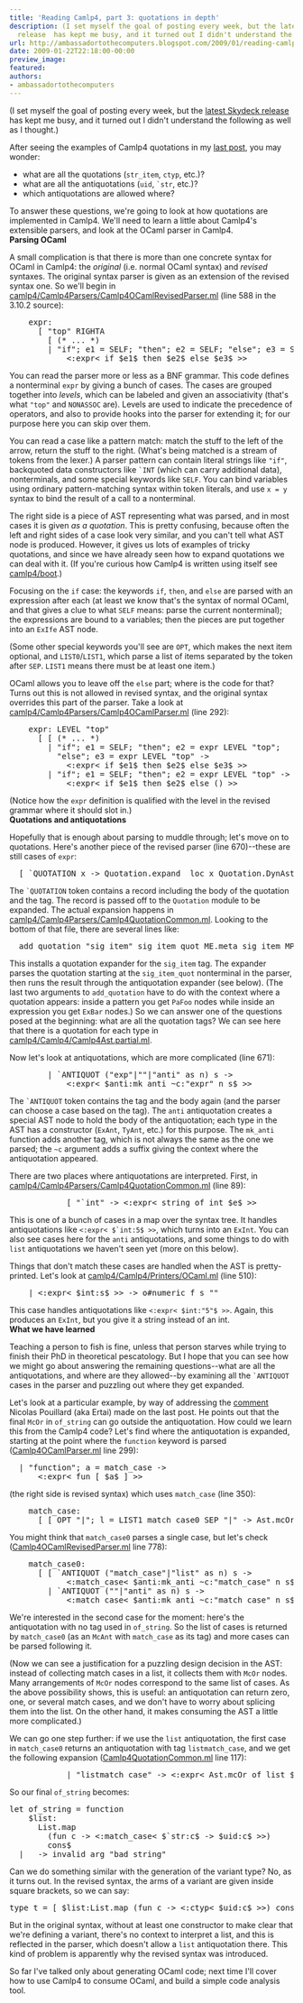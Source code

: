 ```yaml
---
title: 'Reading Camlp4, part 3: quotations in depth'
description: (I set myself the goal of posting every week, but the latest Skydeck
  release  has kept me busy, and it turned out I didn't understand the fo...
url: http://ambassadortothecomputers.blogspot.com/2009/01/reading-camlp4-part-3-quotations-in.html
date: 2009-01-22T22:18:00-00:00
preview_image:
featured:
authors:
- ambassadortothecomputers
---
```


<p>(I set myself the goal of posting every week, but the <a href="http://skydeck.com/blog/announcements/yourcellphoneonline/">latest Skydeck release</a> has kept me busy, and it turned out I didn't understand the following as well as I thought.)<br/>
</p><p>After seeing the examples of Camlp4 quotations in my <a href="http://ambassadortothecomputers.blogspot.com/2009/01/reading-camlp4-part-2-quotations_04.html">last post</a>, you may wonder: </p><ul><li>what are all the quotations (<code>str_item</code>, <code>ctyp</code>, etc.)?</li>
<li>what are all the antiquotations (<code>uid</code>, <code>`str</code>, etc.)?</li>
<li>which antiquotations are allowed where?</li>
</ul>To answer these questions, we're going to look at how quotations are implemented in Camlp4. We'll need to learn a little about Camlp4's extensible parsers, and look at the OCaml parser in Camlp4.<br/>
<b>Parsing OCaml</b><br/>
<p>A small complication is that there is more than one concrete syntax for OCaml in Camlp4: the <em>original</em> (i.e. normal OCaml syntax) and <em>revised</em> syntaxes. The original syntax parser is given as an extension of the revised syntax one. So we'll begin in <a href="http://camlcvs.inria.fr/cgi-bin/cvsweb/~checkout~/ocaml/camlp4/Camlp4Parsers/Camlp4OCamlRevisedParser.ml?content-type=text/plain">camlp4/Camlp4Parsers/Camlp4OCamlRevisedParser.ml</a> (line 588 in the 3.10.2 source):<br/>
</p><pre>    <span class="htmlize-variable-name">expr</span><span class="htmlize-tuareg-font-lock-operator">:</span>
      <span class="htmlize-tuareg-font-lock-operator">[</span> <span class="htmlize-string">&quot;top&quot;</span> RIGHTA
        <span class="htmlize-tuareg-font-lock-operator">[</span> <span class="htmlize-comment">(* ... *)</span>
        <span class="htmlize-tuareg-font-lock-operator">|</span> <span class="htmlize-string">&quot;if&quot;</span><span class="htmlize-tuareg-font-lock-operator">;</span> e1 <span class="htmlize-tuareg-font-lock-operator">=</span> SELF<span class="htmlize-tuareg-font-lock-operator">;</span> <span class="htmlize-string">&quot;then&quot;</span><span class="htmlize-tuareg-font-lock-operator">;</span> e2 <span class="htmlize-tuareg-font-lock-operator">=</span> SELF<span class="htmlize-tuareg-font-lock-operator">;</span> <span class="htmlize-string">&quot;else&quot;</span><span class="htmlize-tuareg-font-lock-operator">;</span> e3 <span class="htmlize-tuareg-font-lock-operator">=</span> SELF <span class="htmlize-tuareg-font-lock-operator">-&gt;</span>
            <span class="htmlize-tuareg-font-lock-operator">&lt;:</span><span class="htmlize-type">expr</span><span class="htmlize-tuareg-font-lock-operator">&lt;</span> <span class="htmlize-keyword">if</span> <span class="htmlize-tuareg-font-lock-operator">$</span>e1<span class="htmlize-tuareg-font-lock-operator">$</span> <span class="htmlize-keyword">then</span> <span class="htmlize-tuareg-font-lock-operator">$</span>e2<span class="htmlize-tuareg-font-lock-operator">$</span> <span class="htmlize-keyword">else</span> <span class="htmlize-tuareg-font-lock-operator">$</span>e3<span class="htmlize-tuareg-font-lock-operator">$</span> <span class="htmlize-tuareg-font-lock-operator">&gt;&gt;</span>
</pre>You can read the parser more or less as a BNF grammar. This code defines a nonterminal <code>expr</code> by giving a bunch of cases. The cases are grouped together into <em>levels</em>, which can be labeled and given an associativity (that's what <code>&quot;top&quot;</code> and <code>NONASSOC</code> are). Levels are used to indicate the precedence of operators, and also to provide hooks into the parser for extending it; for our purpose here you can skip over them.<br/>
<p>You can read a case like a pattern match: match the stuff to the left of the arrow, return the stuff to the right. (What's being matched is a stream of tokens from the lexer.) A parser pattern can contain literal strings like <code>&quot;if&quot;</code>, backquoted data constructors like <code>`INT</code> (which can carry additional data), nonterminals, and some special keywords like <code>SELF</code>. You can bind variables using ordinary pattern-matching syntax within token literals, and use <code>x = y</code> syntax to bind the result of a call to a nonterminal.<br/>
</p><p>The right side is a piece of AST representing what was parsed, and in most cases it is given <em>as a quotation</em>. This is pretty confusing, because often the left and right sides of a case look very similar, and you can't tell what AST node is produced. However, it gives us lots of examples of tricky quotations, and since we have already seen how to expand quotations we can deal with it. (If you're curious how Camlp4 is written using itself see <a href="http://camlcvs.inria.fr/cgi-bin/cvsweb/~checkout~/ocaml/camlp4/boot/">camlp4/boot</a>.)<br/>
</p><p>Focusing on the <code>if</code> case: the keywords <code>if</code>, <code>then</code>, and <code>else</code> are parsed with an expression after each (at least we know that's the syntax of normal OCaml, and that gives a clue to what <code>SELF</code> means: parse the current nonterminal); the expressions are bound to a variables; then the pieces are put together into an <code>ExIfe</code> AST node.<br/>
</p><p>(Some other special keywords you'll see are <code>OPT</code>, which makes the next item optional, and <code>LIST0</code>/<code>LIST1</code>, which parse a list of items separated by the token after <code>SEP</code>. <code>LIST1</code> means there must be at least one item.)<br/>
</p><p>OCaml allows you to leave off the <code>else</code> part; where is the code for that? Turns out this is not allowed in revised syntax, and the original syntax overrides this part of the parser. Take a look at <a href="http://camlcvs.inria.fr/cgi-bin/cvsweb/~checkout~/ocaml/camlp4/Camlp4Parsers/Camlp4OCamlParser.ml?content-type=text/plain">camlp4/Camlp4Parsers/Camlp4OCamlParser.ml</a> (line 292):<br/>
</p><pre>    <span class="htmlize-variable-name">expr</span><span class="htmlize-tuareg-font-lock-operator">:</span> <span class="htmlize-type">LEVEL </span><span class="htmlize-string">&quot;top&quot;</span>
      <span class="htmlize-tuareg-font-lock-operator">[</span> <span class="htmlize-tuareg-font-lock-operator">[</span> <span class="htmlize-comment">(* ... *)</span>
        <span class="htmlize-tuareg-font-lock-operator">|</span> <span class="htmlize-string">&quot;if&quot;</span><span class="htmlize-tuareg-font-lock-operator">;</span> e1 <span class="htmlize-tuareg-font-lock-operator">=</span> SELF<span class="htmlize-tuareg-font-lock-operator">;</span> <span class="htmlize-string">&quot;then&quot;</span><span class="htmlize-tuareg-font-lock-operator">;</span> e2 <span class="htmlize-tuareg-font-lock-operator">=</span> expr LEVEL <span class="htmlize-string">&quot;top&quot;</span><span class="htmlize-tuareg-font-lock-operator">;</span>
          <span class="htmlize-string">&quot;else&quot;</span><span class="htmlize-tuareg-font-lock-operator">;</span> e3 <span class="htmlize-tuareg-font-lock-operator">=</span> expr LEVEL <span class="htmlize-string">&quot;top&quot;</span> <span class="htmlize-tuareg-font-lock-operator">-&gt;</span>
            <span class="htmlize-tuareg-font-lock-operator">&lt;:</span><span class="htmlize-type">expr</span><span class="htmlize-tuareg-font-lock-operator">&lt;</span> <span class="htmlize-keyword">if</span> <span class="htmlize-tuareg-font-lock-operator">$</span>e1<span class="htmlize-tuareg-font-lock-operator">$</span> <span class="htmlize-keyword">then</span> <span class="htmlize-tuareg-font-lock-operator">$</span>e2<span class="htmlize-tuareg-font-lock-operator">$</span> <span class="htmlize-keyword">else</span> <span class="htmlize-tuareg-font-lock-operator">$</span>e3<span class="htmlize-tuareg-font-lock-operator">$</span> <span class="htmlize-tuareg-font-lock-operator">&gt;&gt;</span>
        <span class="htmlize-tuareg-font-lock-operator">|</span> <span class="htmlize-string">&quot;if&quot;</span><span class="htmlize-tuareg-font-lock-operator">;</span> e1 <span class="htmlize-tuareg-font-lock-operator">=</span> SELF<span class="htmlize-tuareg-font-lock-operator">;</span> <span class="htmlize-string">&quot;then&quot;</span><span class="htmlize-tuareg-font-lock-operator">;</span> e2 <span class="htmlize-tuareg-font-lock-operator">=</span> expr LEVEL <span class="htmlize-string">&quot;top&quot;</span> <span class="htmlize-tuareg-font-lock-operator">-&gt;</span>
            <span class="htmlize-tuareg-font-lock-operator">&lt;:</span><span class="htmlize-type">expr</span><span class="htmlize-tuareg-font-lock-operator">&lt;</span> <span class="htmlize-keyword">if</span> <span class="htmlize-tuareg-font-lock-operator">$</span>e1<span class="htmlize-tuareg-font-lock-operator">$</span> <span class="htmlize-keyword">then</span> <span class="htmlize-tuareg-font-lock-operator">$</span>e2<span class="htmlize-tuareg-font-lock-operator">$</span> <span class="htmlize-keyword">else</span> <span class="htmlize-tuareg-font-lock-operator">()</span> <span class="htmlize-tuareg-font-lock-operator">&gt;&gt;</span>
</pre>(Notice how the <code>expr</code> definition is qualified with the level in the revised grammar where it should slot in.)<br/>
<b>Quotations and antiquotations</b><br/>
<p>Hopefully that is enough about parsing to muddle through; let's move on to quotations. Here's another piece of the revised parser (line 670)--these are still cases of <code>expr</code>:<br/>
</p><pre>  <span class="htmlize-tuareg-font-lock-operator">[</span> `QUOTATION x <span class="htmlize-tuareg-font-lock-operator">-&gt;</span> <span class="htmlize-type">Quotation</span>.expand _loc x <span class="htmlize-type">Quotation</span>.<span class="htmlize-type">DynAst</span>.expr_tag
</pre>The <code>`QUOTATION</code> token contains a record including the body of the quotation and the tag. The record is passed off to the <code>Quotation</code> module to be expanded. The actual expansion happens in <a href="http://camlcvs.inria.fr/cgi-bin/cvsweb/~checkout~/ocaml/camlp4/Camlp4Parsers/Camlp4QuotationCommon.ml?content-type=text/plain">camlp4/Camlp4Parsers/Camlp4QuotationCommon.ml</a>. Looking to the bottom of that file, there are several lines like:<br/>
<pre>  add_quotation <span class="htmlize-string">&quot;sig_item&quot;</span> sig_item_quot <span class="htmlize-type">ME</span>.meta_sig_item <span class="htmlize-type">MP</span>.meta_sig_item<span class="htmlize-tuareg-font-lock-operator">;</span>
</pre>This installs a quotation expander for the <code>sig_item</code> tag. The expander parses the quotation starting at the <code>sig_item_quot</code> nonterminal in the parser, then runs the result through the antiquotation expander (see below). (The last two arguments to <code>add_quotation</code> have to do with the context where a quotation appears: inside a pattern you get <code>PaFoo</code> nodes while inside an expression you get <code>ExBar</code> nodes.) So we can answer one of the questions posed at the beginning: what are all the quotation tags? We can see here that there is a quotation for each type in <a href="http://camlcvs.inria.fr/cgi-bin/cvsweb/~checkout~/ocaml/camlp4/Camlp4Parsers/?content-type=text/plain">camlp4/Camlp4/Camlp4Ast.partial.ml</a>.<br/>
<p>Now let's look at antiquotations, which are more complicated (line 671):<br/>
</p><pre>        <span class="htmlize-tuareg-font-lock-operator">|</span> `ANTIQUOT <span class="htmlize-tuareg-font-lock-operator">(</span><span class="htmlize-string">&quot;exp&quot;</span><span class="htmlize-tuareg-font-lock-operator">|</span><span class="htmlize-string">&quot;&quot;</span><span class="htmlize-tuareg-font-lock-operator">|</span><span class="htmlize-string">&quot;anti&quot;</span> <span class="htmlize-keyword">as</span> n<span class="htmlize-tuareg-font-lock-operator">)</span> s <span class="htmlize-tuareg-font-lock-operator">-&gt;</span>
            <span class="htmlize-tuareg-font-lock-operator">&lt;:</span><span class="htmlize-type">expr</span><span class="htmlize-tuareg-font-lock-operator">&lt;</span> <span class="htmlize-tuareg-font-lock-operator">$</span>anti<span class="htmlize-tuareg-font-lock-operator">:</span><span class="htmlize-type">mk_anti </span><span class="htmlize-tuareg-font-lock-operator">~</span><span class="htmlize-variable-name">c</span><span class="htmlize-tuareg-font-lock-operator">:</span><span class="htmlize-string">&quot;expr&quot;</span> n s<span class="htmlize-tuareg-font-lock-operator">$</span> <span class="htmlize-tuareg-font-lock-operator">&gt;&gt;</span>
</pre>The <code>`ANTIQUOT</code> token contains the tag and the body again (and the parser can choose a case based on the tag). The <code>anti</code> antiquotation creates a special AST node to hold the body of the antiquotation; each type in the AST has a constructor (<code>ExAnt</code>, <code>TyAnt</code>, etc.) for this purpose. The <code>mk_anti</code> function adds another tag, which is not always the same as the one we parsed; the <code>~c</code> argument adds a suffix giving the context where the antiquotation appeared.<br/>
<p>There are two places where antiquotations are interpreted. First, in <a href="http://camlcvs.inria.fr/cgi-bin/cvsweb/~checkout~/ocaml/camlp4/Camlp4Parsers/Camlp4QuotationCommon.ml?content-type=text/plain">camlp4/Camlp4Parsers/Camlp4QuotationCommon.ml</a> (line 89):<br/>
</p><pre>            <span class="htmlize-tuareg-font-lock-operator">[</span> <span class="htmlize-string">&quot;`int&quot;</span> <span class="htmlize-tuareg-font-lock-operator">-&gt;</span> <span class="htmlize-tuareg-font-lock-operator">&lt;:</span><span class="htmlize-type">expr</span><span class="htmlize-tuareg-font-lock-operator">&lt;</span> string_of_int <span class="htmlize-tuareg-font-lock-operator">$</span>e<span class="htmlize-tuareg-font-lock-operator">$</span> <span class="htmlize-tuareg-font-lock-operator">&gt;&gt;</span>
</pre>This is one of a bunch of cases in a map over the syntax tree. It handles antiquotations like <code><span class="htmlize-tuareg-font-lock-operator">&lt;:</span><span class="htmlize-type">expr</span><span class="htmlize-tuareg-font-lock-operator">&lt;</span> <span class="htmlize-tuareg-font-lock-operator">$</span>`<span class="htmlize-variable-name">int</span><span class="htmlize-tuareg-font-lock-operator">:</span><span class="htmlize-type">5</span><span class="htmlize-tuareg-font-lock-operator">$</span><span class="htmlize-type"> </span><span class="htmlize-tuareg-font-lock-operator">&gt;&gt;</span></code>, which turns into an <code>ExInt</code>. You can also see cases here for the <code>anti</code> antiquotations, and some things to do with <code>list</code> antiquotations we haven't seen yet (more on this below).<br/>
<p>Things that don't match these cases are handled when the AST is pretty-printed. Let's look at <a href="http://camlcvs.inria.fr/cgi-bin/cvsweb/~checkout~/ocaml/camlp4/Camlp4/Printers/OCaml.ml?content-type=text/plain">camlp4/Camlp4/Printers/OCaml.ml</a> (line 510):<br/>
</p><pre>    <span class="htmlize-tuareg-font-lock-operator">|</span> <span class="htmlize-tuareg-font-lock-operator">&lt;:</span><span class="htmlize-type">expr</span><span class="htmlize-tuareg-font-lock-operator">&lt;</span> <span class="htmlize-tuareg-font-lock-operator">$</span>int<span class="htmlize-tuareg-font-lock-operator">:</span><span class="htmlize-type">s</span><span class="htmlize-tuareg-font-lock-operator">$</span><span class="htmlize-type"> </span><span class="htmlize-tuareg-font-lock-operator">&gt;&gt;</span><span class="htmlize-type"> </span><span class="htmlize-tuareg-font-lock-operator">-&gt;</span><span class="htmlize-type"> o</span><span class="htmlize-tuareg-font-lock-operator">#</span>numeric f s <span class="htmlize-string">&quot;&quot;</span>
</pre>This case handles antiquotations like <code><span class="htmlize-tuareg-font-lock-operator">&lt;:</span><span class="htmlize-type">expr</span><span class="htmlize-tuareg-font-lock-operator">&lt;</span> <span class="htmlize-tuareg-font-lock-operator">$</span>int<span class="htmlize-tuareg-font-lock-operator">:</span><span class="htmlize-string">&quot;5&quot;</span><span class="htmlize-tuareg-font-lock-operator">$</span> <span class="htmlize-tuareg-font-lock-operator">&gt;&gt;</span></code>. Again, this produces an <code>ExInt</code>, but you give it a string instead of an int.<br/>
<b>What we have learned</b><br/>
<p>Teaching a person to fish is fine, unless that person starves while trying to finish their PhD in theoretical pescatology. But I hope that you can see how we might go about answering the remaining questions--what are all the antiquotations, and where are they allowed--by examining all the <code>`ANTIQUOT</code> cases in the parser and puzzling out where they get expanded.<br/>
</p><p>Let's look at a particular example, by way of addressing the <a href="http://ambassadortothecomputers.blogspot.com/2009/01/reading-camlp4-part-2-quotations_04.html#comments">comment</a> Nicolas Pouillard (aka Ertai) made on the last post. He points out that the final <code>McOr</code> in <code>of_string</code> can go outside the antiquotation. How could we learn this from the Camlp4 code? Let's find where the antiquotation is expanded, starting at the point where the <code>function</code> keyword is parsed (<a href="http://camlcvs.inria.fr/cgi-bin/cvsweb/~checkout~/ocaml/camlp4/Camlp4Parsers/Camlp4OCamlParser.ml?content-type=text/plain">Camlp4OCamlParser.ml</a> line 299):<br/>
</p><pre>  <span class="htmlize-tuareg-font-lock-operator">|</span> <span class="htmlize-string">&quot;function&quot;</span><span class="htmlize-tuareg-font-lock-operator">;</span> a <span class="htmlize-tuareg-font-lock-operator">=</span> match_case <span class="htmlize-tuareg-font-lock-operator">-&gt;</span>
      <span class="htmlize-tuareg-font-lock-operator">&lt;:</span><span class="htmlize-type">expr</span><span class="htmlize-tuareg-font-lock-operator">&lt;</span> <span class="htmlize-keyword">fun</span><span class="htmlize-variable-name"> </span><span class="htmlize-tuareg-font-lock-operator">[</span> <span class="htmlize-tuareg-font-lock-operator">$</span>a<span class="htmlize-tuareg-font-lock-operator">$</span> <span class="htmlize-tuareg-font-lock-operator">]</span> <span class="htmlize-tuareg-font-lock-operator">&gt;&gt;</span>
</pre>(the right side is revised syntax) which uses <code>match_case</code> (line 350):<br/>
<pre>    <span class="htmlize-variable-name">match_case</span><span class="htmlize-tuareg-font-lock-operator">:</span>
      <span class="htmlize-tuareg-font-lock-operator">[</span> <span class="htmlize-tuareg-font-lock-operator">[</span> OPT <span class="htmlize-string">&quot;|&quot;</span><span class="htmlize-tuareg-font-lock-operator">;</span> l <span class="htmlize-tuareg-font-lock-operator">=</span> LIST1 match_case0 SEP <span class="htmlize-string">&quot;|&quot;</span> <span class="htmlize-tuareg-font-lock-operator">-&gt;</span> <span class="htmlize-type">Ast</span>.mcOr_of_list l <span class="htmlize-tuareg-font-lock-operator">]</span> <span class="htmlize-tuareg-font-lock-operator">]</span>
</pre>You might think that <code>match_case0</code> parses a single case, but let's check (<a href="http://camlcvs.inria.fr/cgi-bin/cvsweb/~checkout~/ocaml/camlp4/Camlp4Parsers/Camlp4OCamlRevisedParser.ml?content-type=text/plain">Camlp4OCamlRevisedParser.ml</a> line 778):<br/>
<pre>    <span class="htmlize-variable-name">match_case0</span><span class="htmlize-tuareg-font-lock-operator">:</span>
      <span class="htmlize-tuareg-font-lock-operator">[</span> <span class="htmlize-tuareg-font-lock-operator">[</span> `ANTIQUOT <span class="htmlize-tuareg-font-lock-operator">(</span><span class="htmlize-string">&quot;match_case&quot;</span><span class="htmlize-tuareg-font-lock-operator">|</span><span class="htmlize-string">&quot;list&quot;</span> <span class="htmlize-keyword">as</span> n<span class="htmlize-tuareg-font-lock-operator">)</span> s <span class="htmlize-tuareg-font-lock-operator">-&gt;</span>
            <span class="htmlize-tuareg-font-lock-operator">&lt;:</span><span class="htmlize-type">match_case</span><span class="htmlize-tuareg-font-lock-operator">&lt;</span> <span class="htmlize-tuareg-font-lock-operator">$</span>anti<span class="htmlize-tuareg-font-lock-operator">:</span><span class="htmlize-type">mk_anti </span><span class="htmlize-tuareg-font-lock-operator">~</span><span class="htmlize-variable-name">c</span><span class="htmlize-tuareg-font-lock-operator">:</span><span class="htmlize-string">&quot;match_case&quot;</span> n s<span class="htmlize-tuareg-font-lock-operator">$</span> <span class="htmlize-tuareg-font-lock-operator">&gt;&gt;</span>
        <span class="htmlize-tuareg-font-lock-operator">|</span> `ANTIQUOT <span class="htmlize-tuareg-font-lock-operator">(</span><span class="htmlize-string">&quot;&quot;</span><span class="htmlize-tuareg-font-lock-operator">|</span><span class="htmlize-string">&quot;anti&quot;</span> <span class="htmlize-keyword">as</span> n<span class="htmlize-tuareg-font-lock-operator">)</span> s <span class="htmlize-tuareg-font-lock-operator">-&gt;</span>
            <span class="htmlize-tuareg-font-lock-operator">&lt;:</span><span class="htmlize-type">match_case</span><span class="htmlize-tuareg-font-lock-operator">&lt;</span> <span class="htmlize-tuareg-font-lock-operator">$</span>anti<span class="htmlize-tuareg-font-lock-operator">:</span><span class="htmlize-type">mk_anti </span><span class="htmlize-tuareg-font-lock-operator">~</span><span class="htmlize-variable-name">c</span><span class="htmlize-tuareg-font-lock-operator">:</span><span class="htmlize-string">&quot;match_case&quot;</span> n s<span class="htmlize-tuareg-font-lock-operator">$</span> <span class="htmlize-tuareg-font-lock-operator">&gt;&gt;</span>
</pre>We're interested in the second case for the moment: here's the antiquotation with no tag used in <code>of_string</code>. So the list of cases is returned by <code>match_case0</code> (as an <code>McAnt</code> with <code>match_case</code> as its tag) and more cases can be parsed following it.<br/>
<p>(Now we can see a justification for a puzzling design decision in the AST: instead of collecting match cases in a list, it collects them with <code>McOr</code> nodes. Many arrangements of <code>McOr</code> nodes correspond to the same list of cases. As the above possibility shows, this is useful: an antiquotation can return zero, one, or several match cases, and we don't have to worry about splicing them into the list. On the other hand, it makes consuming the AST a little more complicated.)<br/>
</p><p>We can go one step further: if we use the <code>list</code> antiquotation, the first case in <code>match_case0</code> returns an antiquotation with tag <code>listmatch_case</code>, and we get the following expansion (<a href="http://camlcvs.inria.fr/cgi-bin/cvsweb/~checkout~/ocaml/camlp4/Camlp4Parsers/Camlp4QuotationCommon.ml?content-type=text/plain">Camlp4QuotationCommon.ml</a> line 117):<br/>
</p><pre>            <span class="htmlize-tuareg-font-lock-operator">|</span> <span class="htmlize-string">&quot;listmatch_case&quot;</span> <span class="htmlize-tuareg-font-lock-operator">-&gt;</span> <span class="htmlize-tuareg-font-lock-operator">&lt;:</span><span class="htmlize-type">expr</span><span class="htmlize-tuareg-font-lock-operator">&lt;</span> <span class="htmlize-type">Ast</span>.mcOr_of_list <span class="htmlize-tuareg-font-lock-operator">$</span>e<span class="htmlize-tuareg-font-lock-operator">$</span> <span class="htmlize-tuareg-font-lock-operator">&gt;&gt;</span>
</pre>So our final <code>of_string</code> becomes: <pre><span class="htmlize-tuareg-font-lock-governing">let</span> <span class="htmlize-function-name">of_string</span><span class="htmlize-variable-name"> </span><span class="htmlize-tuareg-font-lock-operator">=</span> <span class="htmlize-keyword">function</span>
    <span class="htmlize-tuareg-font-lock-operator">$</span>list<span class="htmlize-tuareg-font-lock-operator">:</span>
      <span class="htmlize-type">List</span>.map
        <span class="htmlize-tuareg-font-lock-operator">(</span><span class="htmlize-keyword">fun</span> <span class="htmlize-variable-name">c </span><span class="htmlize-tuareg-font-lock-operator">-&gt;</span> <span class="htmlize-tuareg-font-lock-operator">&lt;:</span><span class="htmlize-type">match_case</span><span class="htmlize-tuareg-font-lock-operator">&lt;</span> <span class="htmlize-tuareg-font-lock-operator">$</span>`<span class="htmlize-variable-name">str</span><span class="htmlize-tuareg-font-lock-operator">:</span><span class="htmlize-type">c</span><span class="htmlize-tuareg-font-lock-operator">$</span><span class="htmlize-type"> </span><span class="htmlize-tuareg-font-lock-operator">-&gt;</span><span class="htmlize-type"> </span><span class="htmlize-tuareg-font-lock-operator">$</span><span class="htmlize-type">uid</span><span class="htmlize-tuareg-font-lock-operator">:</span>c<span class="htmlize-tuareg-font-lock-operator">$</span> <span class="htmlize-tuareg-font-lock-operator">&gt;&gt;)</span>
        cons<span class="htmlize-tuareg-font-lock-operator">$</span>
  <span class="htmlize-tuareg-font-lock-operator">|</span> _ <span class="htmlize-tuareg-font-lock-operator">-&gt;</span> invalid_arg <span class="htmlize-string">&quot;bad string&quot;</span>
</pre>Can we do something similar with the generation of the variant type? No, as it turns out. In the revised syntax, the arms of a variant are given inside square brackets, so we can say: <pre><span class="htmlize-tuareg-font-lock-governing">type</span> <span class="htmlize-type">t </span><span class="htmlize-tuareg-font-lock-operator">=</span> <span class="htmlize-tuareg-font-lock-operator">[</span> <span class="htmlize-tuareg-font-lock-operator">$</span>list<span class="htmlize-tuareg-font-lock-operator">:</span><span class="htmlize-type">List.map </span><span class="htmlize-tuareg-font-lock-operator">(</span><span class="htmlize-keyword">fun</span> <span class="htmlize-variable-name">c </span><span class="htmlize-tuareg-font-lock-operator">-&gt;</span> <span class="htmlize-tuareg-font-lock-operator">&lt;:</span><span class="htmlize-type">ctyp</span><span class="htmlize-tuareg-font-lock-operator">&lt;</span> <span class="htmlize-tuareg-font-lock-operator">$</span>uid<span class="htmlize-tuareg-font-lock-operator">:</span><span class="htmlize-type">c</span><span class="htmlize-tuareg-font-lock-operator">$</span><span class="htmlize-type"> </span><span class="htmlize-tuareg-font-lock-operator">&gt;&gt;)</span> cons<span class="htmlize-tuareg-font-lock-operator">$</span> <span class="htmlize-tuareg-font-lock-operator">]</span>
</pre>But in the original syntax, without at least one constructor to make clear that we're defining a variant, there's no context to interpret a list, and this is reflected in the parser, which doesn't allow a <code>list</code> antiquotation there. This kind of problem is apparently why the revised syntax was introduced.<br/>
<p>So far I've talked only about generating OCaml code; next time I'll cover how to use Camlp4 to consume OCaml, and build a simple code analysis tool.<br/>
</p>
